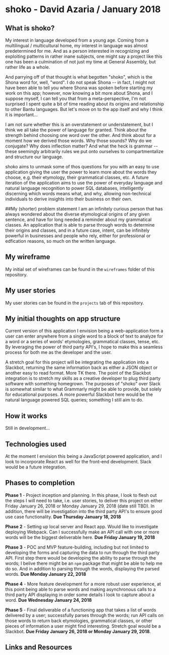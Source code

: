# shoko - David Azaria / January 2018

## What is shoko?
My interest in language developed from a young age. Coming from a multilingual / multicultural home, my interest in language was almost predetermined for me. And as a person interested in recognizing and exploiting patterns in rather inane subjects, one might say a project like this one has been a culmination of not just my time at General Assembly, but rather life as a whole. 

And parrying off of that thought is what begotten "shoko", which is the Shona word for, well, "word". I do not speak Shona -- in fact, I might not have been able to tell you where Shona was spoken before starting my work on this app; however, now knowing a bit more about Shona, and I suppose myself, I can tell you that from a meta-perspective, I'm not surprised I spent quite a bit of time reading about its origins and relationship to other Bantu languages. But let's move on to the app itself and why I think it is important...

I am not sure whether this is an overstatement or understatement, but I think we all take the power of language for granted. Think about the strength behind choosing one word over the other. And think about for a moment how we derived those words. Why those sounds? Why do we conjugate? Why does inflection matter? And what the heck is grammar -- these seemingly arbitrarily rules we put onto ourselves to compartmentalize and structure our language. 

shoko aims to unmask some of thos questions for you with an easy to use application giving the user the power to learn more about the words they choose, e.g. their etymology, their grammatical classes, etc. A future iteration of the application aims to use the power of everyday language and natural language recognition to power SQL databases, intelligently discerning which words means what, and why, allowing non-technical individuals to derive insights into their business on their own.   

##My (shorter) problem statement
I am an infinitely curious person that has always wondered about the diverse etymological origins of any given sentence, and have for long needed a reminder about my grammatical classes. An application that is able to parse through words to determine their origins and classes, and in a future case, intent, can be infinitely powerful in businesses and people who rely, either for professional or edfication reasons, so much on the written language.  

## My wireframe
My initial set of wireframes can be found in the `wireframes` folder of this repository.

## My user stories
My user stories can be found in the `projects` tab of this repository.

## My initial thoughts on app structure 
Current version of this application I envision being a web-application form a user can enter anywhere from a single word to a block of text to analyze for a word or a series of words' etymologies, grammatical classes, tense, etc. By leveraging the power of third party API's, I hope to make this a seamless process for both me as the developer and the user. 

A stretch goal for this project will be integrating the application into a Slackbot, returning the same information back as either a JSON object or another easy to read format. More TK there. The point of the Slackbot integration is to stretch my skills as a creative developer to plug third party software with something homegrown. The purposes of "shoko" over Slack is somewhat similar to what Grammarly might be able to provide, but solely for educational purposes. A more powerful Slackbot here would be the natural language powered SQL queries; something I still aim to do.

## How it works
Still in development...

## Technologies used
At the moment I envision this being a JavaScript powered application, and I look to incorporate React as well for the front-end development. Slack would be a future integration. 

## Phases to completion
**Phase 1** - Project inception and planning. In this phase, I look to flesh out the steps I will need to take, i.e. user stories, to deliver this project on either Friday January 26, 2018 or Monday January 29, 2018 (date still TBD). In addition, there will be investigation into the third party API's to ensure good use case functionality. **Due Thursday January 18, 2018** 

**Phase 2** - Setting up local server and React app. Would like to investigate deploying Webpack. Can I successfully make an API call with one or more words will be the biggest deliverable here. **Due Friday January 19, 2018**

**Phase 3** - POC and MVP feature-building, including but not limited to developing the forms and capturing the data to run through the third party API. First step there would be developing the ability to parse through the words; I belive there might be an `npm` package that might be able to help me do so. And in addition to parsing through the words, displaying the parsed words. **Due Monday January 22, 2018** 

**Phase 4** - More feature development for a more robust user experience, at this point being able to parse words and making asynchronous calls to a third party API displaying in order some details I look to capture about a word. **Due Wednesday January 24, 2018**

**Phase 5** - Final deliverable of a functioning app that takes a list of words delivered by a user; successfully parses through the words; run API calls on those words to return back etymologies, grammatical classes, or other pieces of information a user might find interesting. Stretch goal would be a Slackbot. **Due Friday January 26, 2018 or Monday January 29, 2018**.

## Links and Resources
